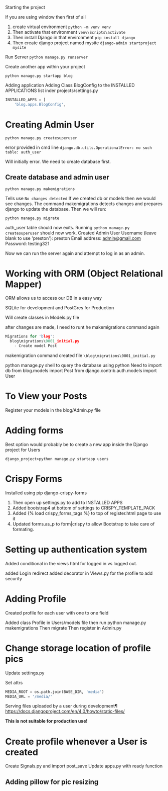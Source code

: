 Starting the project


If you are using window then first of all

1. create virtual environment
```python -m venv venv```
2. Then activate that environment
```venv\Scripts\activate```
3. Then install Django in that environment
```pip install django```
4. Then create django project named mysite
```django-admin startproject mysite```


Run Server
```python manage.py runserver```


Create another app within your project

```python manage.py startapp blog```


Adding application
Adding Class BlogConfig to the INSTALLED APPLICATIONS list inder projects/settings.py

```python
INSTALLED_APPS = [
    'blog.apps.BlogConfig',
```


# Creating Admin User

```python manage.py createsuperuser```

error provided in cmd line
``` django.db.utils.OperationalError: no such table: auth_user ```

Will initially error. We need to create database first. 

## Create database and admin user

```python manage.py makemigrations```

Tells use ```No changes detected```
If we created db or models then we would see changes. The command makemigrations detects changes and prepares django to update the database. Then we will run:

```python manage.py migrate```

auth_user table should now exits. Running ```python manage.py createsuperuser``` should now work. 
Created Admin User
Username (leave blank to use 'preston'): preston
Email address: admin@gmail.com
Password: testing321

Now we can run the server again and attempt to log in as an admin. 


# Working with ORM (Object Relational Mapper)
ORM allows us to access our DB in a easy way

SQLite for development and PostGres for Production

Will create classes in Models.py file

after changes are made, I need to runt he makemigrations command again
```c
Migrations for 'blog':
  blog\migrations\0001_initial.py
    - Create model Post

```

makemigration command created file 
```\blog\migrations\0001_initial.py```

python manage.py shell to query the database using python
Need to import db
from blog.models import Post
from django.contrib.auth.models import User



# To View your Posts

Register your models in the blog/Admin.py file


# Adding forms

Best option would probably be to create a new app inside the Django project for Users   

```django_project>python manage.py startapp users```


# Crispy Forms

Installed using pip django-crispy-forms

1. Then open up settings.py to add to INSTALLED APPS
2. Added bootstrap4 at bottom of settings to CRISPY_TEMPLATE_PACK
3. Added {% load crispy_forms_tags %} to top of register.html page to use it
4. Updated forms.as_p to form|crispy to allow Bootstrap to take care of formating. 


# Setting up authentication system

Added conditional in the views html for logged in vs logged out. 

added Login redirect 
added decorator in Views.py for the profile to add security


# Adding Profile

Created profile for each user with one to one field

Added class Profile in Users/models file
then run python manage.py makemigrations
Then migrate
Then register in Admin.py

# Change storage location of profile pics

Update settings.py 

Set attrs 

```python
MEDIA_ROOT = os.path.join(BASE_DIR, 'media')
MEDIA_URL = '/media/'
```

Serving files uploaded by a user during development¶
https://docs.djangoproject.com/en/4.0/howto/static-files/

**This is not suitable for production use!**


# Create profile whenever a User is created
Create Signals.py and import post_save
Update apps.py with ready function


## Adding pillow for pic resizing
